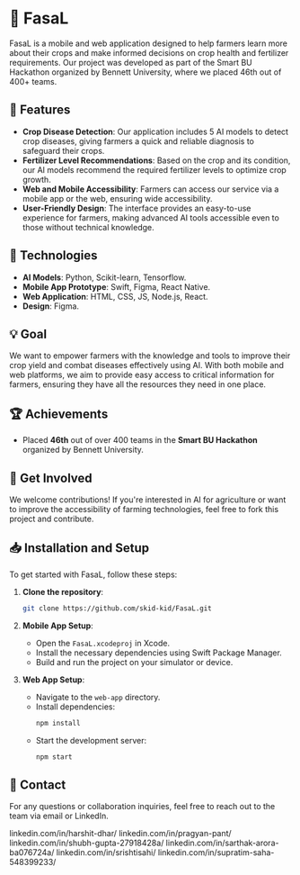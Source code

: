 # 🌱 FasaL

FasaL is a mobile and web application designed to help farmers learn more about their crops and make informed decisions on crop health and fertilizer requirements. Our project was developed as part of the Smart BU Hackathon organized by Bennett University, where we placed 46th out of 400+ teams.

## 📱 Features

- **Crop Disease Detection**: Our application includes 5 AI models to detect crop diseases, giving farmers a quick and reliable diagnosis to safeguard their crops.
- **Fertilizer Level Recommendations**: Based on the crop and its condition, our AI models recommend the required fertilizer levels to optimize crop growth.
- **Web and Mobile Accessibility**: Farmers can access our service via a mobile app or the web, ensuring wide accessibility.
- **User-Friendly Design**: The interface provides an easy-to-use experience for farmers, making advanced AI tools accessible even to those without technical knowledge.

## 🚀 Technologies

- **AI Models**: Python, Scikit-learn, Tensorflow.
- **Mobile App Prototype**: Swift, Figma, React Native.
- **Web Application**: HTML, CSS, JS, Node.js, React.
- **Design**: Figma.

## 💡 Goal

We want to empower farmers with the knowledge and tools to improve their crop yield and combat diseases effectively using AI. With both mobile and web platforms, we aim to provide easy access to critical information for farmers, ensuring they have all the resources they need in one place.

## 🏆 Achievements

- Placed **46th** out of over 400 teams in the **Smart BU Hackathon** organized by Bennett University.

## 🌟 Get Involved

We welcome contributions! If you're interested in AI for agriculture or want to improve the accessibility of farming technologies, feel free to fork this project and contribute.

## 📥 Installation and Setup

To get started with FasaL, follow these steps:

1. **Clone the repository**:
   ```bash
   git clone https://github.com/skid-kid/FasaL.git
   ```

2. **Mobile App Setup**:
   - Open the `FasaL.xcodeproj` in Xcode.
   - Install the necessary dependencies using Swift Package Manager.
   - Build and run the project on your simulator or device.

3. **Web App Setup**:
   - Navigate to the `web-app` directory.
   - Install dependencies:
     ```bash
     npm install
     ```
   - Start the development server:
     ```bash
     npm start
     ```

## 📧 Contact

For any questions or collaboration inquiries, feel free to reach out to the team via email or LinkedIn.

linkedin.com/in/harshit-dhar/
linkedin.com/in/pragyan-pant/
linkedin.com/in/shubh-gupta-27918428a/
linkedin.com/in/sarthak-arora-ba076724a/
linkedin.com/in/srishtisahi/
linkedin.com/in/supratim-saha-548399233/ 
